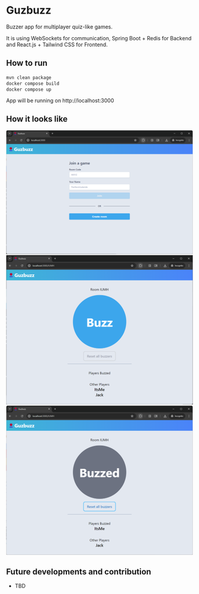 # Guzbuzz
Buzzer app for multiplayer quiz-like games.

It is using WebSockets for communication, Spring Boot + Redis for Backend and React.js + Tailwind CSS for Frontend.
## How to run
```
mvn clean package
docker compose build
docker compose up
```
App will be running on http://localhost:3000
## How it looks like
![Home page](images/home.png)
![Room view](images/room.png)
![When button is pressed](images/buzzed.png)
## Future developments and contribution
- TBD